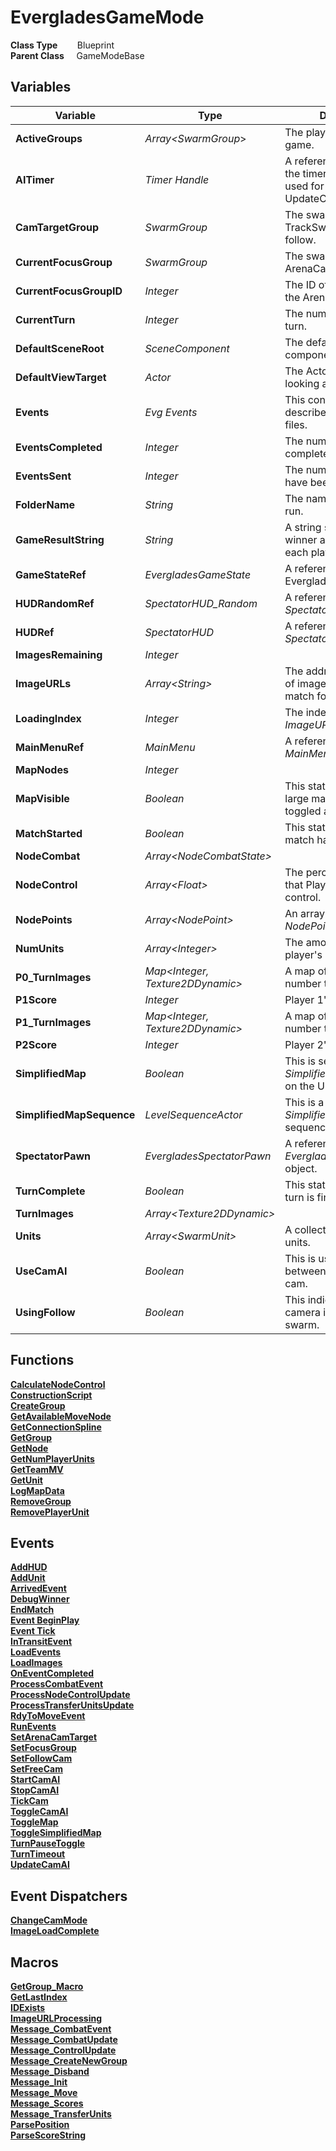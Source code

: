 # EvergladesGameMode


**Class Type**&nbsp; &nbsp; &nbsp; &nbsp; Blueprint  
**Parent Class** &nbsp; &nbsp; GameModeBase  

## Variables
|Variable                   |Type                               |Description                                                                                |
|---------------------------|-----------------------------------|-------------------------------------------------------------------------------------------|
|**ActiveGroups**           |*Array\<SwarmGroup*\>              |The player groups in the game.                                                             |
|**AITimer**                |*Timer Handle*                     |A reference used to clear the timer. The timer is used for repeated calls to UpdateCamAI.  |
|**CamTargetGroup**         |*SwarmGroup*                       |The swarm for the TrackSwarm camera to follow.                                             |
|**CurrentFocusGroup**      |*SwarmGroup*                       |The swarm for the ArenaCam to follow.                                                      |
|**CurrentFocusGroupID**    |*Integer*                          |The ID of the swarm for the ArenaCam to follow.                                            |
|**CurrentTurn**            |*Integer*                          |The number of the current turn.                                                            |
|**DefaultSceneRoot**       |*SceneComponent*                   |The default root component.                                                                |
|**DefaultViewTarget**      |*Actor*                            |The Actor the player is looking at.                                                        |
|**Events**                 |*Evg Events*                       |This contains the events described in the telemetry files.                                 |
|**EventsCompleted**        |*Integer*                          |The number of events completed.                                                            |
|**EventsSent**             |*Integer*                          |The number of events that have been processed.                                             |
|**FolderName**             |*String*                           |The name of the match to run.                                                              |
|**GameResultString**       |*String*                           |A string stating the match winner and final scores for each player.                        |
|**GameStateRef**           |*EvergladesGameState*              |A reference to the Everglades game state.                                                  |
|**HUDRandomRef**           |*SpectatorHUD_Random*              |A reference to *SpectatorHUD_Random*.                                                      |
|**HUDRef**                 |*SpectatorHUD*                     |A reference to *SpectatorHUD*.                                                             |
|**ImagesRemaining**        |*Integer*                          |                                                                                           |
|**ImageURLs**              |*Array\<String\>*                  |The addresses and names of image files from the match folder.                              |
|**LoadingIndex**           |*Integer*                          |The index in the *ImageURLs* array.                                                        |
|**MainMenuRef**            |*MainMenu*                         |A reference to the *MainMenu* widget.                                                      |
|**MapNodes**               |*Integer*                          |                                                                                           |
|**MapVisible**             |*Boolean*                          |This states whether the large map has been toggled and is visible.                         |
|**MatchStarted**           |*Boolean*                          |This states whether the match has begun.                                                   |
|**NodeCombat**             |*Array\<NodeCombatState\>*         |                                                                                           |
|**NodeControl**            |*Array\<Float\>*                   |The percentages of nodes that Player 1 and Player 2 control.                               |
|**NodePoints**             |*Array\<NodePoint\>*               |An array of nodes (i.e. *NodePoint* objects)                                               |
|**NumUnits**               |*Array\<Integer\>*                 |The amount of each player's active units.                                                  |
|**P0_TurnImages**          |*Map\<Integer, Texture2DDynamic\>* |A map of Player 1's turn number to an image.                                               |
|**P1Score**                |*Integer*                          |Player 1's score.                                                                          |
|**P1_TurnImages**          |*Map\<Integer, Texture2DDynamic\>* |A map of Player 2's turn number to an image.                                               |
|**P2Score**                |*Integer*                          |Player 2's score.                                                                          |
|**SimplifiedMap**          |*Boolean*                          |This is set based on the *SimplifiedMap* checkbox on the UI.                               |
|**SimplifiedMapSequence**  |*LevelSequenceActor*               |This is a reference to the *SimplifiedMap* level sequence.                                 |
|**SpectatorPawn**          |*EvergladesSpectatorPawn*          |A reference to *EvergladesSpectatorPawn* object.                                           |
|**TurnComplete**           |*Boolean*                          |This states whether the turn is finished.                                                  |
|**TurnImages**             |*Array\<Texture2DDynamic\>*        |                                                                                           |
|**Units**                  |*Array\<SwarmUnit\>*               |A collection of swarm units.                                                               |
|**UseCamAI**               |*Boolean*                          |This is used to toggle between free cam and AI cam.                                        |
|**UsingFollow**            |*Boolean*                          |This indicates if the camera is tracking a swarm.                                          |

## Functions
[**CalculateNodeControl**](../../Methods/ClientMethods/CalculateNodeControl.md)  
[**ConstructionScript**](../../Methods/ClientMethods/ConstructionScript_EvergladesGameMode.md)  
[**CreateGroup**](../../Methods/ClientMethods/CreateGroup.md)  
[**GetAvailableMoveNode**](../../Methods/ClientMethods/GetAvailableMoveNode.md)  
[**GetConnectionSpline**](../../Methods/ClientMethods/GetConnectionSpline.md)  
[**GetGroup**](../../Methods/ClientMethods/GetGroup.md)  
[**GetNode**](../../Methods/ClientMethods/GetNode.md)  
[**GetNumPlayerUnits**](../../Methods/ClientMethods/GetNumPlayerUnits.md)  
[**GetTeamMV**](../../Methods/ClientMethods/GetTeamMV.md)  
[**GetUnit**](../../Methods/ClientMethods/GetUnit_GameMode.md)  
[**LogMapData**](../../Methods/ClientMethods/LogMapData.md)  
[**RemoveGroup**](../../Methods/ClientMethods/RemoveGroup.md)  
[**RemovePlayerUnit**](../../Methods/ClientMethods/RemovePlayerUnit.md)  

## Events
[**AddHUD**](../../Events/AddHUD.md)  
[**AddUnit**](../../Events/AddUnit_GameMode.md)  
[**ArrivedEvent**](../../Events/ArrivedEvent_EvergladesGameMode.md)  
[**DebugWinner**](../../Events/DebugWinner.md)  
[**EndMatch**](../../Events/EndMatch.md)  
[**Event BeginPlay**](../../Events/BeginPlay_EvergladesGameMode.md)  
[**Event Tick**](../../Events/Tick_EvergladesGameMode.md)  
[**InTransitEvent**](../../Events/InTransitEvent.md)  
[**LoadEvents**](../../Events/LoadEvents.md)  
[**LoadImages**](../../Events/LoadImages.md)  
[**OnEventCompleted**](../../Events/OnEventCompleted.md)  
[**ProcessCombatEvent**](../../Events/ProcessCombatEvent.md)  
[**ProcessNodeControlUpdate**](../../Events/ProcessNodeControlUpdate.md)  
[**ProcessTransferUnitsUpdate**](../../Events/ProcessTransferUnitsUpdate.md)  
[**RdyToMoveEvent**](../../Events/RdyToMoveEvent.md)  
[**RunEvents**](../../Events/RunEvents.md)  
[**SetArenaCamTarget**](../../Events/SetArenaCamTarget.md)  
[**SetFocusGroup**](../../Events/SetFocusGroup.md)  
[**SetFollowCam**](../../Events/SetFollowCam.md)  
[**SetFreeCam**](../../Events/SetFreeCam.md)  
[**StartCamAI**](../../Events/StartCamAI.md)  
[**StopCamAI**](../../Events/StopCamAI.md)  
[**TickCam**](../../Events/TickCam.md)  
[**ToggleCamAI**](../../Events/ToggleCamAI.md)  
[**ToggleMap**](../../Events/ToggleMap.md)  
[**ToggleSimplifiedMap**](../../Events/ToggleSimplifiedMap_EvergladesGameMode.md)  
[**TurnPauseToggle**](../../Events/TurnPauseToggle.md)  
[**TurnTimeout**](../../Events/TurnTimeout.md)  
[**UpdateCamAI**](../../Events/UpdateCamAI.md)  

## Event Dispatchers
[**ChangeCamMode**](../../Dispatchers/ChangeCamMode.md)  
[**ImageLoadComplete**](../../Dispatchers/ImageLoadComplete.md)  

## Macros
[**GetGroup_Macro**](../../Macros/GetGroup_Macro.md)  
[**GetLastIndex**](../../Macros/GetLastIndex.md)  
[**IDExists**](../../Macros/IDExists.md)  
[**ImageURLProcessing**](../../Macros/ImageURLProcessing.md)  
[**Message_CombatEvent**](../../Macros/Message_CombatEvent.md)  
[**Message_CombatUpdate**](../../Macros/Message_CombatUpdate.md)  
[**Message_ControlUpdate**](../../Macros/Message_ControlUpdate.md)  
[**Message_CreateNewGroup**](../../Macros/Message_CreateNewGroup.md)  
[**Message_Disband**](../../Macros/Message_Disband.md)  
[**Message_Init**](../../Macros/Message_Init.md)  
[**Message_Move**](../../Macros/Message_Move.md)  
[**Message_Scores**](../../Macros/Message_Scores.md)  
[**Message_TransferUnits**](../../Macros/Message_TransferUnits.md)  
[**ParsePosition**](../../Macros/ParsePosition.md)  
[**ParseScoreString**](../../Macros/ParseScoreString.md)  